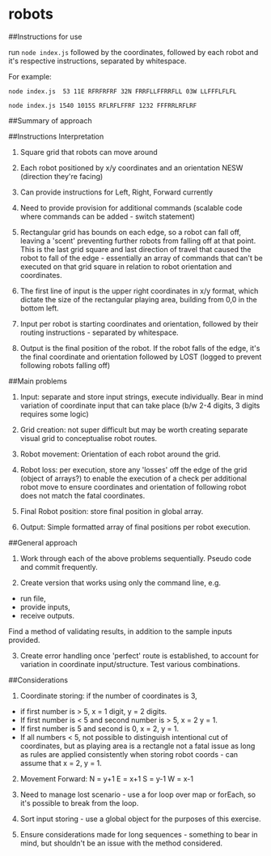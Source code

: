 # robots

##Instructions for use

run ```node index.js``` followed by the coordinates, followed by each robot and it's respective instructions, separated by whitespace.

For example:

```node index.js  53 11E RFRFRFRF 32N FRRFLLFFRRFLL 03W LLFFFLFLFL```

```node index.js 1540 1015S RFLRFLFFRF 1232 FFFRRLRFLRF```

##Summary of approach


##Instructions Interpretation

1. Square grid that robots can move around

2. Each robot positioned by x/y coordinates and an orientation NESW (direction they're facing)

3. Can provide instructions for Left, Right, Forward currently

4. Need to provide provision for additional commands (scalable code where commands can be added - switch statement)

5. Rectangular grid has bounds on each edge, so a robot can fall off, leaving a 'scent' preventing further robots from falling off at that point. This is the last grid square and last direction of travel that caused the robot to fall of the edge - essentially an array of commands that can't be executed on that grid square in relation to robot orientation and coordinates.

6. The first line of input is the upper right coordinates in x/y format, which dictate the size of the rectangular playing area, building from 0,0 in the bottom left.

7. Input per robot is starting coordinates and orientation, followed by their routing instructions - separated by whitespace.

8. Output is the final position of the robot. If the robot falls of the edge, it's the final coordinate and orientation followed by LOST (logged to prevent following robots falling off)

##Main problems

1. Input: separate and store input strings, execute individually. Bear in mind variation of coordinate input that can take place (b/w 2-4 digits, 3 digits requires some logic)

2. Grid creation: not super difficult but may be worth creating separate visual grid to conceptualise robot routes.

3. Robot movement: Orientation of each robot around the grid.

4. Robot loss: per execution, store any 'losses' off the edge of the grid (object of arrays?) to enable the execution of a check per additional robot move to ensure coordinates and orientation of following robot does not match the fatal coordinates.

5. Final Robot position: store final position in global array.

6. Output: Simple formatted array of final positions per robot execution.

##General approach

1. Work through each of the above problems sequentially. Pseudo code and commit frequently.

2. Create version that works using only the command line, e.g.

- run file,
- provide inputs,
- receive outputs.

Find a method of validating results, in addition to the sample inputs provided.

3. Create error handling once 'perfect' route is established, to account for variation in coordinate input/structure. Test various combinations.

##Considerations

1. Coordinate storing: if the number of coordinates is 3,

- if first number is > 5, x = 1 digit, y = 2 digits.
- If first number is < 5 and second number is > 5, x = 2 y = 1.
- If first number is 5 and second is 0, x = 2, y = 1.  
- If all numbers < 5, not possible to distinguish intentional cut of coordinates, but as playing area is a rectangle not a fatal issue as long as rules are applied consistently when storing robot coords - can assume that x = 2, y = 1.

2. Movement Forward: N = y+1 E = x+1 S = y-1 W = x-1

3. Need to manage lost scenario - use a for loop over map or forEach, so it's possible to break from the loop.

4. Sort input storing - use a global object for the purposes of this exercise.

5. Ensure considerations made for long sequences - something to bear in mind, but shouldn't be an issue with the method considered.
